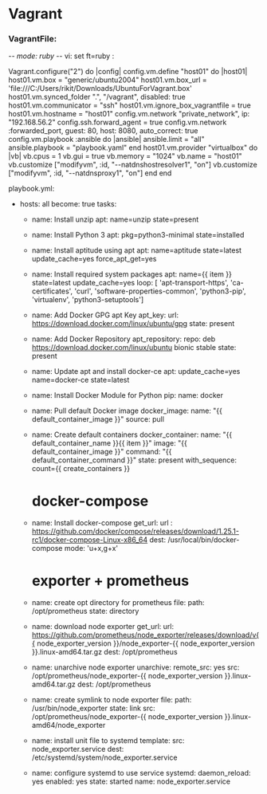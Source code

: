 # Vagrant
### VagrantFile:

-*- mode: ruby -*-
vi: set ft=ruby :

Vagrant.configure("2") do |config|
  config.vm.define "host01" do |host01|
   host01.vm.box = "generic/ubuntu2004"
   host01.vm.box_url = 'file:///C:/Users/rikit/Downloads/UbuntuForVagrant.box'
   host01.vm.synced_folder ".", "/vagrant", disabled: true
   host01.vm.communicator = "ssh"
   host01.vm.ignore_box_vagrantfile = true
   host01.vm.hostname = "host01"
  config.vm.network "private_network", ip: "192.168.56.2"
  config.ssh.forward_agent = true
  config.vm.network :forwarded_port, guest: 80, host: 8080,
    auto_correct: true
  config.vm.playbook :ansible do |ansible|
    ansible.limit = "all"
    ansible.playbook = "playbook.yaml"
  end
   host01.vm.provider "virtualbox" do |vb|
    vb.cpus = 1
	vb.gui = true
	vb.memory = "1024"
	vb.name = "host01"
	vb.customize ["modifyvm", :id, "--natdnshostresolver1", "on"]
    vb.customize ["modifyvm", :id, "--natdnsproxy1", "on"]
   end
end



playbook.yml:
- hosts: all
  become: true
  tasks:
    - name: Install unzip
     apt: name=unzip state=present
     - name: Install Python 3
     apt: pkg=python3-minimal state=installed

    - name: Install aptitude using apt
      apt: name=aptitude state=latest update_cache=yes force_apt_get=yes

    - name: Install required system packages
      apt: name={{ item }} state=latest update_cache=yes
      loop: [ 'apt-transport-https', 'ca-certificates', 'curl', 'software-properties-common', 'python3-pip', 'virtualenv', 'python3-setuptools']

    - name: Add Docker GPG apt Key
      apt_key:
        url: https://download.docker.com/linux/ubuntu/gpg
        state: present

    - name: Add Docker Repository
      apt_repository:
        repo: deb https://download.docker.com/linux/ubuntu bionic stable
        state: present

    - name: Update apt and install docker-ce
      apt: update_cache=yes name=docker-ce state=latest

    - name: Install Docker Module for Python
      pip:
        name: docker

    - name: Pull default Docker image
      docker_image:
        name: "{{ default_container_image }}"
        source: pull

    - name: Create default containers
      docker_container:
        name: "{{ default_container_name }}{{ item }}"
        image: "{{ default_container_image }}"
        command: "{{ default_container_command }}"
        state: present
      with_sequence: count={{ create_containers }}
      #  docker-compose
    - name: Install docker-compose
      get_url: 
      url : https://github.com/docker/compose/releases/download/1.25.1-rc1/docker-compose-Linux-x86_64
      dest: /usr/local/bin/docker-compose
      mode: 'u+x,g+x'
      #  exporter + prometheus
    - name: create opt directory for prometheus
      file:
        path: /opt/prometheus
        state: directory
    - name: download node exporter
      get_url:
        url: https://github.com/prometheus/node_exporter/releases/download/v{{ node_exporter_version }}/node_exporter-{{ node_exporter_version }}.linux-amd64.tar.gz
        dest: /opt/prometheus
    - name: unarchive node exporter
      unarchive:
        remote_src: yes
        src: /opt/prometheus/node_exporter-{{ node_exporter_version }}.linux-amd64.tar.gz
        dest: /opt/prometheus
    - name: create symlink to node exporter
      file:
        path: /usr/bin/node_exporter
        state: link
        src: /opt/prometheus/node_exporter-{{ node_exporter_version }}.linux-amd64/node_exporter
    - name: install unit file to systemd
      template:
        src: node_exporter.service
        dest: /etc/systemd/system/node_exporter.service
    - name: configure systemd to use service
      systemd:
        daemon_reload: yes
        enabled: yes
        state: started
        name: node_exporter.service

